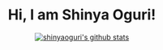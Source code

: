 <div align="center">

# Hi, I am Shinya Oguri!

[![shinyaoguri's github stats](https://github-readme-stats.vercel.app/api?username=shinyaoguri)](https://github.com/anuraghazra/github-readme-stats)

</div>
